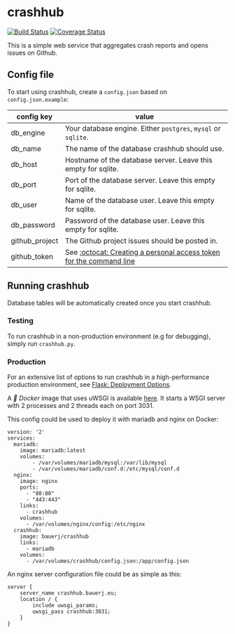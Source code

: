 crashhub
========

[![Build Status](https://travis-ci.org/bauerj/crashhub.svg?branch=master)](https://travis-ci.org/bauerj/crashhub) 
[![Coverage Status](https://coveralls.io/repos/github/bauerj/crashhub/badge.svg?branch=master)](https://coveralls.io/github/bauerj/crashhub?branch=master)

This is a simple web service that aggregates crash reports and opens issues on Github.

Config file
-----------
To start using crashhub, create a `config.json` based on `config.json.example`:

| config key     | value                                                                                                                                                          |
|----------------|----------------------------------------------------------------------------------------------------------------------------------------------------------------|
| db_engine      | Your database engine. Either `postgres`, `mysql` or `sqlite`.                                                                                                  |
| db_name        | The name of the database crashhub should use.                                                                                                                  |
| db_host        | Hostname of the database server. Leave this empty for sqlite.                                                                                                  |
| db_port        | Port of the database server. Leave this empty for sqlite.                                                                                                      |
| db_user        | Name of the database user. Leave this empty for sqlite.                                                                                                        |
| db_password    | Password of the database user. Leave this empty for sqlite.                                                                                                    |
| github_project | The Github project issues should be posted in.                                                                                                                 |
| github_token   | See [:octocat: Creating a personal access token for the command line](https://help.github.com/articles/creating-a-personal-access-token-for-the-command-line/) |

Running crashhub
-------

Database tables will be automatically created once you start crashhub.

### Testing
To run crashhub in a non-production environment (e.g for debugging), simply run `crashhub.py`.


### Production

For an extensive list of options to run crashhub in a high-performance production environment, see [Flask: Deployment Options](http://flask.pocoo.org/docs/0.12/deploying/).

A *:whale: Docker* image that uses uWSGI is available [here](https://hub.docker.com/r/bauerj/crashhub/).
It starts a WSGI server with 2 processes and 2 threads each on port 3031.

This config could be used to deploy it with mariadb and nginx on Docker:

    version: '2'
    services:
      mariadb:
        image: mariadb:latest
        volumes:
            - /var/volumes/mariadb/mysql:/var/lib/mysql
            - /var/volumes/mariadb/conf.d:/etc/mysql/conf.d
      nginx:
        image: nginx
        ports:
          - "80:80"
          - "443:443"
        links:
          - crashhub
        volumes:
          - /var/volumes/nginx/config:/etc/nginx
      crashhub:
        image: bauerj/crashhub
        links:
          - mariadb
        volumes:
          - /var/volumes/crashhub/config.json:/app/config.json

An nginx server configuration file could be as simple as this:

    server {
        server_name crashhub.bauerj.eu;
        location / {
            include uwsgi_params;
            uwsgi_pass crashhub:3031;
        }
    }
